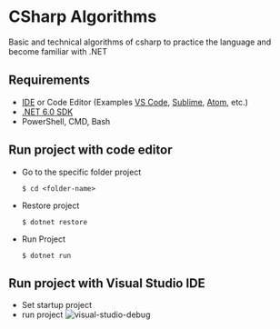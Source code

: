 # CSharp Algorithms

Basic and technical algorithms of csharp to practice the language and become familiar with .NET

## Requirements

- [IDE](https://visualstudio.microsoft.com/es/) or Code Editor (Examples [VS Code](https://visualstudio.microsoft.com/es/), [Sublime](https://www.sublimetext.com/), [Atom](https://atom.io/), etc.)
- [.NET 6.0 SDK](https://dotnet.microsoft.com/en-us/download/dotnet/6.0)
- PowerShell, CMD, Bash

## Run project with code editor

- Go to the specific folder project

    `$ cd <folder-name>`

- Restore project

    `$ dotnet restore`

- Run Project
  
    `$ dotnet run`

## Run project with Visual Studio IDE

- Set startup project
- run project
  ![visual-studio-debug](https://user-images.githubusercontent.com/52359896/160308147-f606b664-52a4-4034-8c2a-5eae9ba17a88.png)